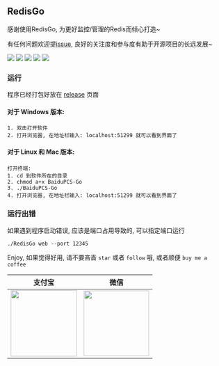 ## RedisGo

感谢使用RedisGo, 为更好监控/管理的Redis而倾心打造~

有任何问题欢迎提[issue](https://github.com/liuzhuoling2011/RedisGo/issues), 良好的关注度和参与度有助于开源项目的长远发展~

![](http://qiniu.zoranjojo.top/RedisGo_Info.png)
![](http://qiniu.zoranjojo.top/RedisGo_Manage.png)
![](http://qiniu.zoranjojo.top/RedisGo_Monitor.png)
![](http://qiniu.zoranjojo.top/RedisGo_Pubsub.png)
![](http://qiniu.zoranjojo.top/RedisGo_Terminal.png)

### 运行
程序已经打包好放在 [release](https://github.com/liuzhuoling2011/RedisGo/releases) 页面

#### 对于 Windows 版本:
```
1. 双击打开软件
2. 打开浏览器, 在地址栏输入: localhost:51299 就可以看到界面了
```

#### 对于 Linux 和 Mac 版本:
```
打开终端:
1. cd 到软件所在的目录
2. chmod a+x BaiduPCS-Go
3. ./BaiduPCS-Go
4. 打开浏览器, 在地址栏输入: localhost:51299 就可以看到界面了
```

### 运行出错
如果遇到程序启动错误, 应该是端口占用导致的, 可以指定端口运行

```./RedisGo web --port 12345```

Enjoy, 如果觉得好用, 请不要吝啬 ```star``` 或者 ```follow``` 哦, 或者顺便 ```buy me a coffee```

|支付宝|微信|
|:-----:|:-----:|
|<img width="152" src="https://i.loli.net/2018/09/11/5b9762ccc140f.png">|<img width="150" src="https://i.loli.net/2018/09/11/5b9762ad8fcb3.png"/>|
